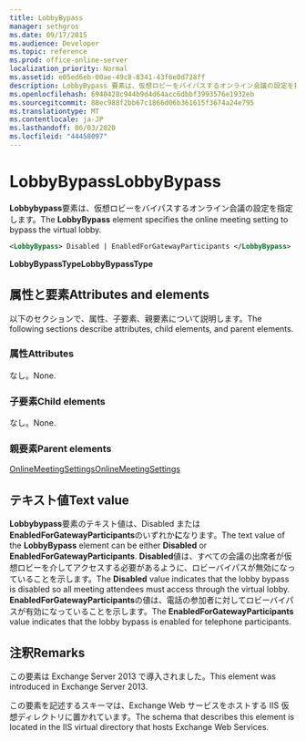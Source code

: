 ```yaml
---
title: LobbyBypass
manager: sethgros
ms.date: 09/17/2015
ms.audience: Developer
ms.topic: reference
ms.prod: office-online-server
localization_priority: Normal
ms.assetid: e05ed6eb-00ae-49c8-8341-43f6e0d728ff
description: LobbyBypass 要素は、仮想ロビーをバイパスするオンライン会議の設定を指定します。
ms.openlocfilehash: 6940428c944b9d4d64acc6dbbf3993576e1932eb
ms.sourcegitcommit: 88ec988f2bb67c1866d06b361615f3674a24e795
ms.translationtype: MT
ms.contentlocale: ja-JP
ms.lasthandoff: 06/03/2020
ms.locfileid: "44458097"
---
```

# <a name="lobbybypass"></a><span data-ttu-id="a7d47-103">LobbyBypass</span><span class="sxs-lookup"><span data-stu-id="a7d47-103">LobbyBypass</span></span>

<span data-ttu-id="a7d47-104">**Lobbybypass**要素は、仮想ロビーをバイパスするオンライン会議の設定を指定します。</span><span class="sxs-lookup"><span data-stu-id="a7d47-104">The **LobbyBypass** element specifies the online meeting setting to bypass the virtual lobby.</span></span> 
  
```XML
<LobbyBypass> Disabled | EnabledForGatewayParticipants </LobbyBypass>
```

 <span data-ttu-id="a7d47-105">**LobbyBypassType**</span><span class="sxs-lookup"><span data-stu-id="a7d47-105">**LobbyBypassType**</span></span>
## <a name="attributes-and-elements"></a><span data-ttu-id="a7d47-106">属性と要素</span><span class="sxs-lookup"><span data-stu-id="a7d47-106">Attributes and elements</span></span>

<span data-ttu-id="a7d47-107">以下のセクションで、属性、子要素、親要素について説明します。</span><span class="sxs-lookup"><span data-stu-id="a7d47-107">The following sections describe attributes, child elements, and parent elements.</span></span>
  
### <a name="attributes"></a><span data-ttu-id="a7d47-108">属性</span><span class="sxs-lookup"><span data-stu-id="a7d47-108">Attributes</span></span>

<span data-ttu-id="a7d47-109">なし。</span><span class="sxs-lookup"><span data-stu-id="a7d47-109">None.</span></span>
  
### <a name="child-elements"></a><span data-ttu-id="a7d47-110">子要素</span><span class="sxs-lookup"><span data-stu-id="a7d47-110">Child elements</span></span>

<span data-ttu-id="a7d47-111">なし。</span><span class="sxs-lookup"><span data-stu-id="a7d47-111">None.</span></span>
  
### <a name="parent-elements"></a><span data-ttu-id="a7d47-112">親要素</span><span class="sxs-lookup"><span data-stu-id="a7d47-112">Parent elements</span></span>

[<span data-ttu-id="a7d47-113">OnlineMeetingSettings</span><span class="sxs-lookup"><span data-stu-id="a7d47-113">OnlineMeetingSettings</span></span>](onlinemeetingsettings.md)
  
## <a name="text-value"></a><span data-ttu-id="a7d47-114">テキスト値</span><span class="sxs-lookup"><span data-stu-id="a7d47-114">Text value</span></span>

<span data-ttu-id="a7d47-115">**Lobbybypass**要素のテキスト値は、Disabled または**EnabledForGatewayParticipants**のいずれか**に**なります。</span><span class="sxs-lookup"><span data-stu-id="a7d47-115">The text value of the **LobbyBypass** element can be either **Disabled** or **EnabledForGatewayParticipants**.</span></span> <span data-ttu-id="a7d47-116">**Disabled**値は、すべての会議の出席者が仮想ロビーを介してアクセスする必要があるように、ロビーバイパスが無効になっていることを示します。</span><span class="sxs-lookup"><span data-stu-id="a7d47-116">The **Disabled** value indicates that the lobby bypass is disabled so all meeting attendees must access through the virtual lobby.</span></span> <span data-ttu-id="a7d47-117">**EnabledForGatewayParticipants**の値は、電話の参加者に対してロビーバイパスが有効になっていることを示します。</span><span class="sxs-lookup"><span data-stu-id="a7d47-117">The **EnabledForGatewayParticipants** value indicates that the lobby bypass is enabled for telephone participants.</span></span> 
  
## <a name="remarks"></a><span data-ttu-id="a7d47-118">注釈</span><span class="sxs-lookup"><span data-stu-id="a7d47-118">Remarks</span></span>

<span data-ttu-id="a7d47-119">この要素は Exchange Server 2013 で導入されました。</span><span class="sxs-lookup"><span data-stu-id="a7d47-119">This element was introduced in Exchange Server 2013.</span></span>
  
<span data-ttu-id="a7d47-120">この要素を記述するスキーマは、Exchange Web サービスをホストする IIS 仮想ディレクトリに置かれています。</span><span class="sxs-lookup"><span data-stu-id="a7d47-120">The schema that describes this element is located in the IIS virtual directory that hosts Exchange Web Services.</span></span>
  

